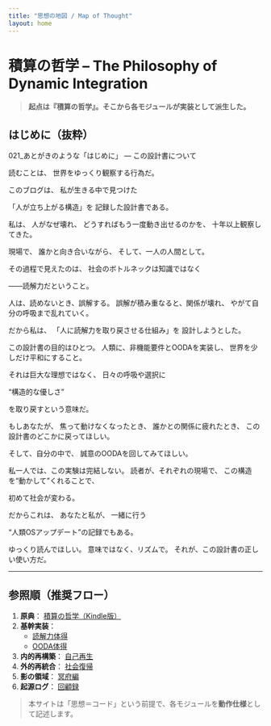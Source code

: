 ```yaml
---
title: "思想の地図 / Map of Thought"
layout: home
---
```


# 積算の哲学 – The Philosophy of Dynamic Integration

> **起点は『積算の哲学』。そこから各モジュールが実装として派生した。**

## はじめに（抜粋）
021_あとがきのような「はじめに」 ― この設計書について







読むことは、
世界をゆっくり観察する行為だ。





このブログは、
私が生きる中で見つけた

「人が立ち上がる構造」を
記録した設計書である。





私は、
人がなぜ壊れ、
どうすればもう一度動き出せるのかを、
十年以上観察してきた。





現場で、
誰かと向き合いながら、
そして、一人の人間として。





その過程で見えたのは、
社会のボトルネックは知識ではなく

――読解力だということ。





人は、読めないとき、誤解する。
誤解が積み重なると、関係が壊れ、
やがて自分の呼吸まで乱れていく。





だから私は、
「人に読解力を取り戻させる仕組み」を
設計しようとした。





この設計書の目的はひとつ。
人類に、非機能要件とOODAを実装し、
世界を少しだけ平和にすること。





それは巨大な理想ではなく、
日々の呼吸や選択に

“構造的な優しさ”

を取り戻すという意味だ。





もしあなたが、
焦って動けなくなったとき、
誰かとの関係に疲れたとき、
この設計書のどこかに戻ってほしい。





そして、自分の中で、
誠意のOODAを回してみてほしい。





私一人では、この実験は完結しない。
読者が、それぞれの現場で、
この構造を“動かして”くれることで、

初めて社会が変わる。





だからこれは、
あなたと私が、
一緒に行う

“人類OSアップデート”の記録でもある。





ゆっくり読んでほしい。
意味ではなく、リズムで。
それが、この設計書の正しい使い方だ。

---

## 参照順（推奨フロー）
1. **原典**： [積算の哲学（Kindle版）](/philosophy/sekisan-no-tetsugaku/)
2. **基幹実装**：
   - [読解力体得](/modules/reading/)
   - [OODA体得](/modules/ooda/)
3. **内的再構築**： [自己再生](/modules/regeneration/)
4. **外的再統合**： [社会復帰](/modules/society/)
5. **影の領域**： [冥府編](/modules/underworld/)
6. **起源ログ**： [回顧録](/modules/memoir/)

> 本サイトは「思想＝コード」という前提で、各モジュールを**動作仕様**として記述します。